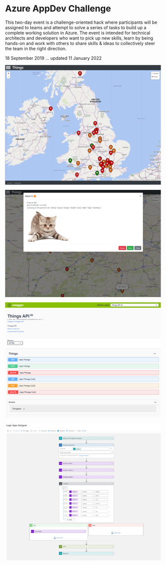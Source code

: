 # Azure AppDev Challenge

This two-day event is a challenge-oriented hack where participants will be assigned to teams and attempt to solve a series of tasks to build up a complete working solution in Azure. The event is intended for technical architects and developers who want to pick up new skills, learn by being hands-on and work with others to share skills & ideas to collectively steer the team in the right direction.

18 September 2019 ... updated 11 January 2022

![](./docs/images/completed1.png)

![](./docs/images/completed2.png)

![](./docs/images/completed3.png)

![](./docs/images/completed4.png)
